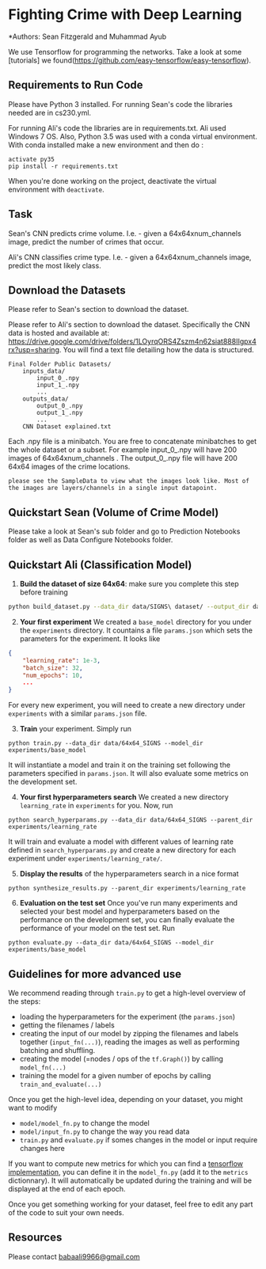 # Fighting Crime with Deep Learning 

*Authors: Sean Fitzgerald and Muhammad Ayub

We use Tensorflow for programming the networks. Take a look at some [tutorials] we found(https://github.com/easy-tensorflow/easy-tensorflow).


## Requirements to Run Code

Please have Python 3 installed. 
For running Sean's code the libraries needed are in cs230.yml.
 
For running Ali's code the libraries are in requirements.txt. Ali used Windows 7 OS. 
Also, Python 3.5 was used with a conda virtual environment. 
With conda installed make a new environment and then do : 

```
activate py35
pip install -r requirements.txt   
```

When you're done working on the project, deactivate the virtual environment with `deactivate`.

## Task

Sean's CNN predicts crime volume. I.e. - given a 64x64xnum_channels image, predict the number of crimes that occur. 

Ali's CNN classifies crime type. I.e. - given a 64x64xnum_channels image, predict the most likely class. 

## Download the Datasets

Please refer to Sean's section to download the dataset. 

Please refer to Ali's section to download the dataset. Specifically the CNN data is hosted and available at: 
 https://drive.google.com/drive/folders/1LOyrqORS4Zszm4n62siat888IIgpx4rx?usp=sharing. 
You will find a text file detailing how the data is structured. 

```
Final Folder Public Datasets/
    inputs_data/
        input_0_.npy
		input_1_.npy
        ...
    outputs_data/
        output_0_.npy
		output_1_.npy
        ...
	CNN Dataset explained.txt
```

Each .npy file is a minibatch. You are free to concatenate minibatches to get the whole dataset or a subset. 
For example input_0_.npy will have 200 images of 64x64xnum_channels . The output_0_.npy file will have 200 64x64 images of the crime locations. 


```
please see the SampleData to view what the images look like. Most of the images are layers/channels in a single input datapoint. 
```


## Quickstart Sean (Volume of Crime Model)

Please take a look at Sean's sub folder and go to Prediction Notebooks folder as well as Data Configure Notebooks folder. 

## Quickstart Ali (Classification Model)


1. __Build the dataset of size 64x64__: make sure you complete this step before training
```bash
python build_dataset.py --data_dir data/SIGNS\ dataset/ --output_dir data/64x64_SIGNS
```

2. __Your first experiment__ We created a `base_model` directory for you under the `experiments` directory. It countains a file `params.json` which sets the parameters for the experiment. It looks like
```json
{
    "learning_rate": 1e-3,
    "batch_size": 32,
    "num_epochs": 10,
    ...
}
```
For every new experiment, you will need to create a new directory under `experiments` with a similar `params.json` file.

3. __Train__ your experiment. Simply run
```
python train.py --data_dir data/64x64_SIGNS --model_dir experiments/base_model
```
It will instantiate a model and train it on the training set following the parameters specified in `params.json`. It will also evaluate some metrics on the development set.

4. __Your first hyperparameters search__ We created a new directory `learning_rate` in `experiments` for you. Now, run
```
python search_hyperparams.py --data_dir data/64x64_SIGNS --parent_dir experiments/learning_rate
```
It will train and evaluate a model with different values of learning rate defined in `search_hyperparams.py` and create a new directory for each experiment under `experiments/learning_rate/`.

5. __Display the results__ of the hyperparameters search in a nice format
```
python synthesize_results.py --parent_dir experiments/learning_rate
```

6. __Evaluation on the test set__ Once you've run many experiments and selected your best model and hyperparameters based on the performance on the development set, you can finally evaluate the performance of your model on the test set. Run
```
python evaluate.py --data_dir data/64x64_SIGNS --model_dir experiments/base_model
```


## Guidelines for more advanced use

We recommend reading through `train.py` to get a high-level overview of the steps:
- loading the hyperparameters for the experiment (the `params.json`)
- getting the filenames / labels 
- creating the input of our model by zipping the filenames and labels together (`input_fn(...)`), reading the images as well as performing batching and shuffling.
- creating the model (=nodes / ops of the `tf.Graph()`) by calling `model_fn(...)`
- training the model for a given number of epochs by calling `train_and_evaluate(...)`


Once you get the high-level idea, depending on your dataset, you might want to modify
- `model/model_fn.py` to change the model
- `model/input_fn.py` to change the way you read data
- `train.py` and `evaluate.py` if somes changes in the model or input require changes here

If you want to compute new metrics for which you can find a [tensorflow implementation](https://www.tensorflow.org/api_docs/python/tf/metrics), you can define it in the `model_fn.py` (add it to the `metrics` dictionnary). It will automatically be updated during the training and will be displayed at the end of each epoch.

Once you get something working for your dataset, feel free to edit any part of the code to suit your own needs.

## Resources

Please contact babaali9966@gmail.com





[SIGNS]: https://drive.google.com/file/d/1ufiR6hUKhXoAyiBNsySPkUwlvE_wfEHC/view?usp=sharing
